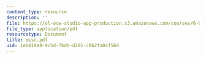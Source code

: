 ```yaml
---
content_type: resource
description: ''
file: https://ol-ocw-studio-app-production.s3.amazonaws.com/courses/6-021j-quantitative-physiology-cells-and-tissues-fall-2004/1eb419a99c5d7bdbd201c9b2fa04f56d_misc.pdf
file_type: application/pdf
resourcetype: Document
title: misc.pdf
uid: 1eb419a9-9c5d-7bdb-d201-c9b2fa04f56d
---
```

